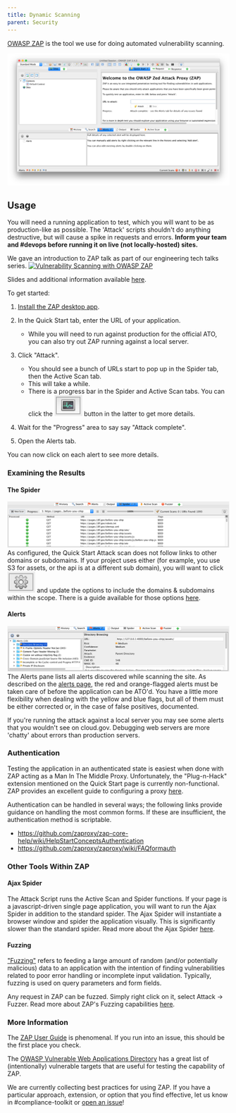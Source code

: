 ```yaml
---
title: Dynamic Scanning
parent: Security
---
```


[OWASP ZAP](https://www.owasp.org/index.php/OWASP_Zed_Attack_Proxy_Project) is the tool we use for doing automated vulnerability scanning.

![zap home screen](../../assets/images/zap_home.png)

## Usage

You will need a running application to test, which you will want to be as production-like as possible. The 'Attack' scripts shouldn't do anything destructive, but will cause a spike in requests and errors. **Inform your team and #devops before running it on live (not locally-hosted) sites.**

We gave an introduction to ZAP talk as part of our engineering tech talks series. [![Vulnerability Scanning with OWASP ZAP](http://img.youtube.com/vi/2Dp7pAvKHaM/0.jpg)](http://www.youtube.com/watch?v=2Dp7pAvKHaM)

Slides and additional information available [here](https://github.com/18F/tech-talks/tree/master/vuln-scanning).

To get started:

1. [Install the ZAP desktop app](https://github.com/zaproxy/zaproxy/wiki/Downloads).
1. In the Quick Start tab, enter the URL of your application.
    * While you will need to run against production for the official ATO, you can also try out ZAP running against a local server.

1. Click "Attack".
    * You should see a bunch of URLs start to pop up in the Spider tab, then the Active Scan tab.
    * This will take a while.
    * There is a progress bar in the Spider and Active Scan tabs. You can click the <img class="inline" src="../../assets/images/zap_graph.png" alt="small graph icon"/> button in the latter to get more details.
1. Wait for the "Progress" area to say say "Attack complete".
1. Open the Alerts tab.

You can now click on each alert to see more details.

### Examining the Results

#### The Spider

![spider results](../../assets/images/spider_results.png)
As configured, the Quick Start Attack scan does not follow links to other domains or subdomains. If your project uses either (for example, you use S3 for assets, or the api is at a different sub domain), you will want to click <img class="inline" src="../../assets/images/zap_options.png" alt="small options icon"/> and update the options to include the domains & subdomains within the scope. There is a guide available for those options [here](https://github.com/zaproxy/zap-core-help/wiki/HelpUiDialogsOptionsSpider).

#### Alerts

![alert results](../../assets/images/alert_results.png)
The Alerts pane lists all alerts discovered while scanning the site. As described on the [alerts page](../scanning#alerts), the red and orange-flagged alerts must be taken care of before the application can be ATO'd. You have a little more flexibility when dealing with the yellow and blue flags, but all of them must be either corrected or, in the case of false positives, documented.

If you're running the attack against a local server you may see some alerts that you wouldn't see on cloud.gov. Debugging web servers are more 'chatty' about errors than production servers.

### Authentication

Testing the application in an authenticated state is easiest when done with ZAP acting as a Man In The Middle Proxy. Unfortunately, the "Plug-n-Hack" extension mentioned on the Quick Start page is currently non-functional. ZAP provides an excellent guide to configuring a proxy [here](https://github.com/zaproxy/zap-core-help/wiki/HelpStartProxies).

Authentication can be handled in several ways; the following links provide guidance on handling the most common forms. If these are insufficient, the authentication method is scriptable.
 
* <https://github.com/zaproxy/zap-core-help/wiki/HelpStartConceptsAuthentication>
* <https://github.com/zaproxy/zaproxy/wiki/FAQformauth>

### Other Tools Within ZAP

#### Ajax Spider

The Attack Script runs the Active Scan and Spider functions. If your page is a javascript-driven single page application, you will want to run the Ajax Spider in addition to the standard spider. The Ajax Spider will instantiate a browser window and spider the application visually. This is significantly slower than the standard spider. Read more about the Ajax Spider [here](https://github.com/zaproxy/zap-core-help/wiki/HelpAddonsSpiderAjaxConcepts).

#### Fuzzing

["Fuzzing"](https://en.wikipedia.org/wiki/Fuzz_testing) refers to feeding a large amount of random (and/or potentially malicious) data to an application with the intention of finding vulnerabilities related to poor error handling or incomplete input validation. Typically, fuzzing is used on query parameters and form fields.

Any request in ZAP can be fuzzed. Simply right click on it, select Attack -> Fuzzer. Read more about ZAP's Fuzzing capabilities [here](https://github.com/zaproxy/zap-core-help/wiki/HelpAddonsFuzzConcepts).

### More Information

The [ZAP User Guide](https://github.com/zaproxy/zap-core-help/wiki) is phenomenal. If you run into an issue, this should be the first place you check.

The [OWASP Vulnerable Web Applications Directory](https://www.owasp.org/index.php/OWASP_Vulnerable_Web_Applications_Directory_Project#tab=Main) has a great list of (intentionally) vulnerable targets that are useful for testing the capability of ZAP.

We are currently collecting best practices for using ZAP. If you have a particular approach, extension, or option that you find effective, let us know in #compliance-toolkit or [open an issue](https://github.com/18f/before-you-ship/issues/new)!

